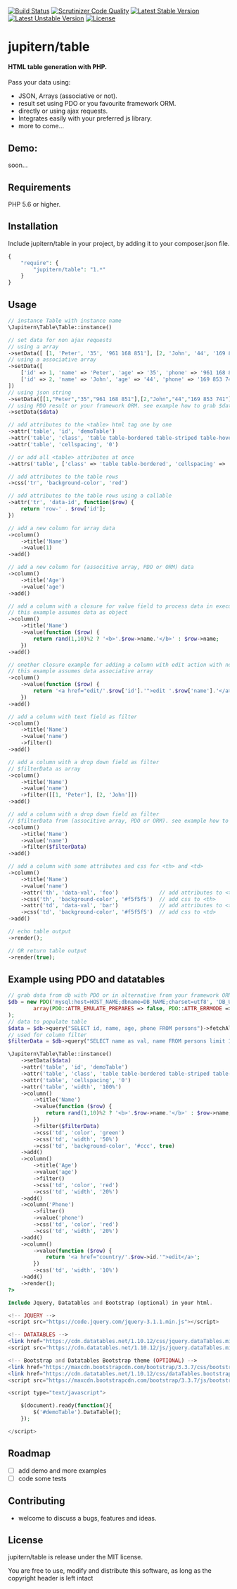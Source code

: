 [![Build Status](https://scrutinizer-ci.com/g/jupitern/table/badges/build.png?b=master)](https://scrutinizer-ci.com/g/jupitern/table/build-status/master)
[![Scrutinizer Code Quality](https://scrutinizer-ci.com/g/jupitern/table/badges/quality-score.png?b=master)](https://scrutinizer-ci.com/g/jupitern/table/?branch=master)
[![Latest Stable Version](https://poser.pugx.org/jupitern/table/v/stable.svg)](https://packagist.org/packages/jupitern/table) [![Latest Unstable Version](https://poser.pugx.org/jupitern/table/v/unstable.svg)](https://packagist.org/packages/jupitern/table) [![License](https://poser.pugx.org/jupitern/table/license.svg)](https://packagist.org/packages/jupitern/table)
# jupitern/table
#### HTML table generation with PHP.

Pass your data using:
* JSON, Arrays (associative or not).
* result set using PDO or you favourite framework ORM.
* directly or using ajax requests.
* Integrates easily with your preferred js library.
* more to come...

## Demo:

soon...

## Requirements

PHP 5.6 or higher.

## Installation

Include jupitern/table in your project, by adding it to your composer.json file.
```php
{
    "require": {
        "jupitern/table": "1.*"
    }
}
```

## Usage
```php
// instance Table with instance name
\Jupitern\Table\Table::instance()

// set data for non ajax requests
// using a array
->setData([ [1, 'Peter', '35', '961 168 851'], [2, 'John', '44', '169 853 741'] ])
// using a associative array
->setData([
	['id' => 1, 'name' => 'Peter', 'age' => '35', 'phone' => '961 168 851'],
	['id' => 2, 'name' => 'John', 'age' => '44', 'phone' => '169 853 741'],
])
// using json string
->setData([[1,"Peter","35","961 168 851"],[2,"John","44","169 853 741"]])
// using PDO result or your framework ORM. see example how to grab $data at the end
->setData($data)

// add attributes to the <table> html tag one by one
->attr('table', 'id', 'demoTable')
->attr('table', 'class', 'table table-bordered table-striped table-hover')
->attr('table', 'cellspacing', '0')

// or add all <table> attributes at once
->attrs('table', ['class' => 'table table-bordered', 'cellspacing' => '0'])

// add attributes to the table rows
->css('tr', 'background-color', 'red')

// add attributes to the table rows using a callable
->attr('tr', 'data-id', function($row) {
    return 'row-' . $row['id'];
})

// add a new column for array data
->column()
	->title('Name')
	->value(1)
->add()

// add a new column for (associtive array, PDO or ORM) data
->column()
	->title('Age')
	->value('age')
->add()

// add a column with a closure for value field to process data in execution
// this example assumes data as object
->column()
	->title('Name')
	->value(function ($row) {
		return rand(1,10)%2 ? '<b>'.$row->name.'</b>' : $row->name;
	})
->add()

// onether closure example for adding a column with edit action with no title on <th>
// this example assumes data associative array
->column()
	->value(function ($row) {
		return '<a href="edit/'.$row['id'].'">edit '.$row['name'].'</a>';
	})
->add()

// add a column with text field as filter
->column()
	->title('Name')
	->value('name')
	->filter()
->add()

// add a column with a drop down field as filter
// $filterData as array
->column()
	->title('Name')
	->value('name')
	->filter([[1, 'Peter'], [2, 'John']])
->add()

// add a column with a drop down field as filter
// $filterData from (associtive array, PDO or ORM). see example how to grab $data at the end
->column()
	->title('Name')
	->value('name')
	->filter($filterData)
->add()

// add a column with some attributes and css for <th> and <td>
->column()
	->title('Name')
	->value('name')
	->attr('th', 'data-val', 'foo')		        // add attributes to <th>
    ->css('th', 'background-color', '#f5f5f5')	// add css to <th>
    ->attr('td', 'data-val', 'bar')				// add attributes to <td>
    ->css('td', 'background-color', '#f5f5f5')	// add css to <td>
->add()

// echo table output
->render();

// OR return table output
->render(true);

```


## Example using PDO and datatables
```php
// grab data from db with PDO or in alternative from your framework ORM
$db = new PDO('mysql:host=HOST_NAME;dbname=DB_NAME;charset=utf8', 'DB_USERNAME', 'DB_PASSWORD',
		array(PDO::ATTR_EMULATE_PREPARES => false, PDO::ATTR_ERRMODE => PDO::ERRMODE_EXCEPTION)
);
// data to populate table
$data = $db->query("SELECT id, name, age, phone FROM persons")->fetchAll(PDO::FETCH_OBJ);
// used for column filter
$filterData = $db->query("SELECT name as val, name FROM persons limit 10")->fetchAll(PDO::FETCH_OBJ);

\Jupitern\Table\Table::instance()
	->setData($data)
	->attr('table', 'id', 'demoTable')
	->attr('table', 'class', 'table table-bordered table-striped table-hover')
	->attr('table', 'cellspacing', '0')
	->attr('table', 'width', '100%')
	->column()
		->title('Name')
		->value(function ($row) {
			return rand(1,10)%2 ? '<b>'.$row->name.'</b>' : $row->name;
		})
		->filter($filterData)
		->css('td', 'color', 'green')
		->css('td', 'width', '50%')
		->css('td', 'background-color', '#ccc', true)
	->add()
	->column()
		->title('Age')
		->value('age')
		->filter()
		->css('td', 'color', 'red')
		->css('td', 'width', '20%')
	->add()
	->column('Phone')
		->filter()
		->value('phone')
		->css('td', 'color', 'red')
		->css('td', 'width', '20%')
	->add()
	->column()
		->value(function ($row) {
			return '<a href="country/'.$row->id.'">edit</a>';
		})
		->css('td', 'width', '10%')
	->add()
	->render();
?>

Include Jquery, Datatables and Bootstrap (optional) in your html.

<!-- JQUERY -->
<script src="https://code.jquery.com/jquery-3.1.1.min.js"></script>

<!-- DATATABLES -->
<link href="https://cdn.datatables.net/1.10.12/css/jquery.dataTables.min.css" rel="stylesheet">
<script src="https://cdn.datatables.net/1.10.12/js/jquery.dataTables.min.js"></script>

<!-- Bootstrap and Datatables Bootstrap theme (OPTIONAL) -->
<link href="https://maxcdn.bootstrapcdn.com/bootstrap/3.3.7/css/bootstrap.min.css" rel="stylesheet">
<link href="https://cdn.datatables.net/1.10.12/css/dataTables.bootstrap.min.css" rel="stylesheet">
<script src="https://maxcdn.bootstrapcdn.com/bootstrap/3.3.7/js/bootstrap.min.js"></script>

<script type="text/javascript">

	$(document).ready(function(){
		$('#demoTable').DataTable();
	});

</script>

```

## Roadmap

 - [ ] add demo and more examples
 - [ ] code some tests

## Contributing

 - welcome to discuss a bugs, features and ideas.

## License

jupitern/table is release under the MIT license.

You are free to use, modify and distribute this software, as long as the copyright header is left intact
